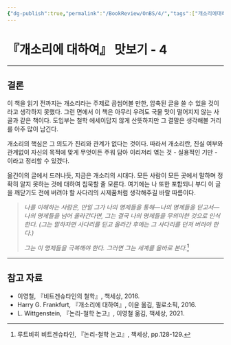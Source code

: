 ```yaml
---
{"dg-publish":true,"permalink":"/BookReview/OnBS/4/","tags":["개소리에대하여","내멋대로맛보기"],"created":"2024-04-13T16:31:17.115+09:00","updated":"2024-04-16T17:34:49.006+09:00"}
---
```


# 『개소리에 대하여』 맛보기 - 4

---

## 결론

이 책을 읽기 전까지는 개소리라는 주제로 곱씹어볼 만한, 압축된 글을 쓸 수 있을 것이라고 생각하지 못했다. 그런 면에서 이 책은 아무리 우려도 국물 맛이 떨어지지 않는 사골과 같은 책이다. 도입부는 철학 에세이답지 않게 산뜻하지만 그 결말은 생각해볼 거리를 아주 많이 남긴다. 

개소리의 핵심은 그 의도가 진리와 관계가 없다는 것이다. 따라서 개소리란, 진실 여부와 관계없이 자신의 목적에 맞게 무엇이든 주워 담아 이리저리 엮는 것 - 실용적인 기만 - 이라고 정리할 수 있겠다.

옮긴이의 글에서 드러나듯, 지금은 개소리의 시대다. 모든 사람이 모든 곳에서 말하며 정확히 알지 못하는 것에 대하여 침묵할 줄 모른다. 여기에는 나 또한 포함되니 부디 이 글을 깨닫기도 전에 버려야 할 사다리의 시제품처럼 생각해주길 바랄 따름이다.

> *나를 이해하는 사람은, 만일 그가 나의 명제들을 통해—나의 명제들을 딛고서—나의 명제들을 넘어 올라간다면, 그는 결국 나의 명제들을 무의미한 것으로 인식한다. (그는 말하자면 사다리를 딛고 올라간 후에는 그 사다리를 던져 버려야 한다.)*
>
> *그는 이 명제들을 극복해야 한다. 그러면 그는 세계를 올바로 본다.*[^1]

[^1]: 루트비히 비트겐슈타인, 『논리-철학 논고』, 책세상, pp.128-129.

---

## 참고 자료

+ 이영철, 『비트겐슈타인의 철학』, 책세상, 2016.
+ Harry G. Frankfurt, 『개소리에 대하여』, 이윤 옮김, 필로소픽, 2016.
+ L. Wittgenstein, 『논리-철학 논고』, 이영철 옮김, 책세상, 2021.